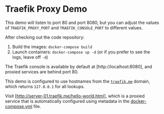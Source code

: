 # Traefik Proxy Demo

This demo will listen to port 80 and port 8080, but you can adjust the values of `TRAEFIK_PROXY_PORT` and `TRAEFIK_CONSOLE_PORT` to different values.

After checking out the code repository:
1. Build the images: `docker-compose build`
2. Launch containers: `docker-compose up -d` (or if you prefer to see the logs, leave off `-d`)

The Traefik console is available by default at [http://localhost:8080], and proxied services are behind port 80.

This demo is configured to use hostnames from the [`traefik.me`](http://traefik.me) domain, which returns `127.0.0.1` for all lookups.

Visit [http://server-01.traefik.me/hello-world.html], which is a proxied service that is automatically configured using metadata in the [docker-compose.yml](./docker-compose.yml) file. 
